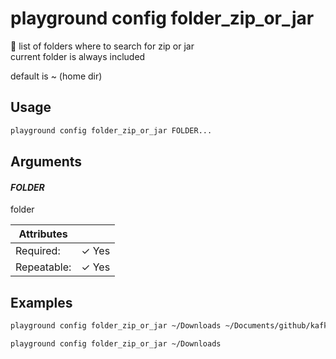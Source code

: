 # playground config folder_zip_or_jar

📂 list of folders where to search for zip or jar  
current folder is always included  
  
default is ~ (home dir)

## Usage

```bash
playground config folder_zip_or_jar FOLDER...
```

## Arguments

#### *FOLDER*

folder

| Attributes      | &nbsp;
|-----------------|-------------
| Required:       | ✓ Yes
| Repeatable:     |  ✓ Yes

## Examples

```bash
playground config folder_zip_or_jar ~/Downloads ~/Documents/github/kafka-connect-*
```

```bash
playground config folder_zip_or_jar ~/Downloads
```


